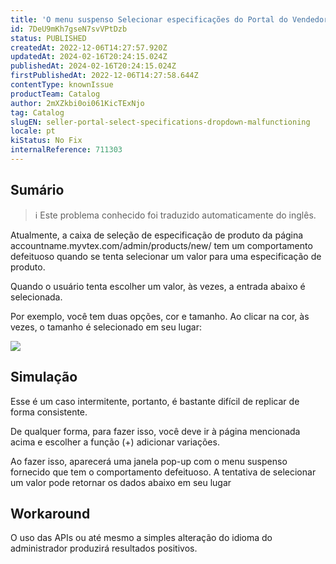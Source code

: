 ```yaml
---
title: 'O menu suspenso Selecionar especificações do Portal do Vendedor não está funcionando corretamente'
id: 7DeU9mKh7gseN7svVPtDzb
status: PUBLISHED
createdAt: 2022-12-06T14:27:57.920Z
updatedAt: 2024-02-16T20:24:15.024Z
publishedAt: 2024-02-16T20:24:15.024Z
firstPublishedAt: 2022-12-06T14:27:58.644Z
contentType: knownIssue
productTeam: Catalog
author: 2mXZkbi0oi061KicTExNjo
tag: Catalog
slugEN: seller-portal-select-specifications-dropdown-malfunctioning
locale: pt
kiStatus: No Fix
internalReference: 711303
---
```


## Sumário

>ℹ️ Este problema conhecido foi traduzido automaticamente do inglês.


Atualmente, a caixa de seleção de especificação de produto da página accountname.myvtex.com/admin/products/new/ tem um comportamento defeituoso quando se tenta selecionar um valor para uma especificação de produto.

Quando o usuário tenta escolher um valor, às vezes, a entrada abaixo é selecionada.

Por exemplo, você tem duas opções, cor e tamanho. Ao clicar na cor, às vezes, o tamanho é selecionado em seu lugar:

 ![](https://vtexhelp.zendesk.com/attachments/token/PpTFjmsH4i975D0uQSLD7WmkO/?name=image.png)

## Simulação


Esse é um caso intermitente, portanto, é bastante difícil de replicar de forma consistente.

De qualquer forma, para fazer isso, você deve ir à página mencionada acima e escolher a função (+) adicionar variações.

Ao fazer isso, aparecerá uma janela pop-up com o menu suspenso fornecido que tem o comportamento defeituoso. A tentativa de selecionar um valor pode retornar os dados abaixo em seu lugar

## Workaround


O uso das APIs ou até mesmo a simples alteração do idioma do administrador produzirá resultados positivos.





